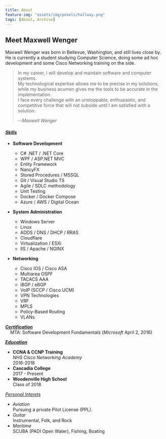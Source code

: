 ```yaml
---
title: About
feature-img: "assets/img/pexels/hallway.png"
tags: [About, Archive]
---
```


## Meet Maxwell Wenger

Maxwell Wenger was born in Bellevue, Washington, and still lives close by. He is currently a student studying Computer Science, doing some ad hoc development and some Cisco Networking training on the side.

>In my career, I will develop and maintain software and computer systems.   
>My technological expertise allows me to be precise in my solutions, while my business acumen gives me the tools to be accurate in the implementation.  
>I face every challenge with an unstoppable, enthusiastic, and competitive force that will not subside until I am satisfied with a solution. 
>
> --<cite>Maxwell Wenger</cite>

#### _<u>Skills</u>_

* **Software Development**
  * C# .NET / .NET Core 
  * WPF / ASP.NET MVC 
  * Entity Framework 
  * NancyFX 
  * Stored Procedures / MSSQL 
  * Git / Visual Studio TS 
  * Agile / SDLC methodology 
  * Unit Testing 
  * Docker / Docker Compose 
  * Azure / AWS / Digital Ocean

* **System Administration**
  * Windows Server 
  * Linux 
  * ADDS / DNS / DHCP / RRAS 
  * Cloudflare 
  * Virtualization / ESXi 
  * IIS / Apache / NGINX 

* **Networking**
  * Cisco IOS / Cisco ASA 
  * Multiarea OSPF 
  * TACACS AAA 
  * iBGP / eBGP 
  * VoIP (SCCP / Cisco UCM) 
  * VPN Technologies 
  * VRF 
  * MPLS 
  * Policy-Based Routing 
  * VLANs

**_<u>Certification</u>_**  
&nbsp;&nbsp;&nbsp;&nbsp;MTA: Software Development Fundamentals (_Microsoft_ April 2, 2016)
 
**_<u>Education</u>_**
* **CCNA & CCNP Training**  
_NHS Cisco Networking Academy_  
2016-2018  
* **Cascadia College**  
2017 - Present
* **Woodenville High School**  
Class of 2018


_<u>Personal Interets</u>_
 * _Aviation_  
  Pursuing a private Pilot License (PPL).
 * _Guitar_  
  Instrumental, Folk, and Rock
 * _Maritime_  
  SCUBA (PADI Open Water), Fishing, Boating

